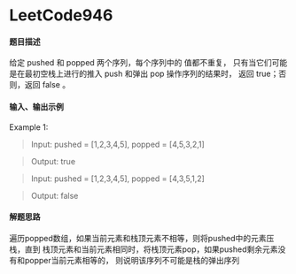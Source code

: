 # LeetCode946
#### 题目描述
给定 pushed 和 popped 两个序列，每个序列中的 值都不重复，
只有当它们可能是在最初空栈上进行的推入 push 和弹出 pop 操作序列的结果时，
返回 true；否则，返回 false 。

#### 输入、输出示例
Example 1:
> Input: pushed = [1,2,3,4,5], popped = [4,5,3,2,1]

> Output: true

> Input: pushed = [1,2,3,4,5], popped = [4,3,5,1,2]

> Output: false

#### 解题思路
遍历popped数组，如果当前元素和栈顶元素不相等，则将pushed中的元素压栈，直到
栈顶元素和当前元素相同时，将栈顶元素pop，如果pushed剩余元素没有和popper当前元素相等的，
则说明该序列不可能是栈的弹出序列
